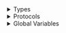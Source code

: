 <details>
<summary>Types</summary>

  - [DefaultModalStyle](./DefaultModalStyle)
  - [ModalController](./ModalController)
  - [ModalManager](./ModalManager)
  - [ModalOrderOptions](./ModalOrderOptions)
  - [ModalOrderPriority](./ModalOrderPriority)
  - [ModalPresentableState](./ModalPresentableState)
  - [ResizableModalWindowStyle](./ResizableModalWindowStyle)
  - [StackOrder](./StackOrder)

</details>

<details>
<summary>Protocols</summary>

  - [ModalOrder](./ModalOrder)
  - [ModalStyle](./ModalStyle)
  - [ModalWindowStyle](./ModalWindowStyle)

</details>

<details>
<summary>Global Variables</summary>

  - [body](./body)

</details>
